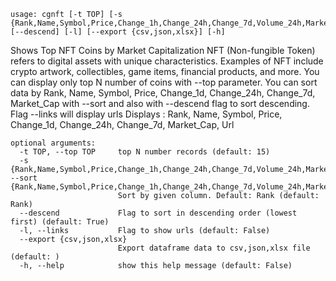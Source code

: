 ```
usage: cgnft [-t TOP] [-s {Rank,Name,Symbol,Price,Change_1h,Change_24h,Change_7d,Volume_24h,Market_Cap}] [--descend] [-l] [--export {csv,json,xlsx}] [-h]
```

Shows Top NFT Coins by Market Capitalization NFT (Non-fungible Token) refers to digital assets with unique characteristics. Examples of NFT include
crypto artwork, collectibles, game items, financial products, and more. You can display only top N number of coins with --top parameter. You can sort
data by Rank, Name, Symbol, Price, Change_1d, Change_24h, Change_7d, Market_Cap with --sort and also with --descend flag to sort descending. Flag
--links will display urls Displays : Rank, Name, Symbol, Price, Change_1d, Change_24h, Change_7d, Market_Cap, Url

```
optional arguments:
  -t TOP, --top TOP     top N number records (default: 15)
  -s {Rank,Name,Symbol,Price,Change_1h,Change_24h,Change_7d,Volume_24h,Market_Cap}, --sort {Rank,Name,Symbol,Price,Change_1h,Change_24h,Change_7d,Volume_24h,Market_Cap}
                        Sort by given column. Default: Rank (default: Rank)
  --descend             Flag to sort in descending order (lowest first) (default: True)
  -l, --links           Flag to show urls (default: False)
  --export {csv,json,xlsx}
                        Export dataframe data to csv,json,xlsx file (default: )
  -h, --help            show this help message (default: False)
```
